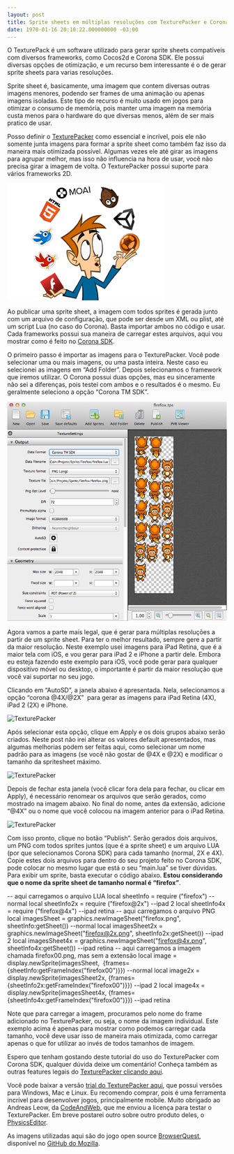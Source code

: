 ```yaml
---
layout: post
title: Sprite sheets em múltiplas resoluções com TexturePacker e Corona SDK
date: 1970-01-16 20:10:22.000000000 -03:00
---
```


O TexturePack é um software utilizado para gerar sprite sheets compatíveis com diversos frameworks, como Cocos2d e Corona SDK. Ele possui diversas opções de otimização, e um recurso bem interessante é o de gerar sprite sheets para varias resoluções.

Sprite sheet é, basicamente, uma imagem que contem diversas outras imagens menores, podendo ser frames de uma animação ou apenas imagens isoladas. Este tipo de recurso é muito usado em jogos para otimizar o consumo de memória, pois manter uma imagem na memória custa menos para o hardware do que diversas menos, além de ser mais pratico de usar.

Posso definir o [TexturePacker](http://www.codeandweb.com/texturepacker "TexturePacker") como essencial e incrível, pois ele não somente junta imagens para formar a sprite sheet como também faz isso da maneira mais otimizada possível. Algumas vezes ele até girar as imagens para agrupar melhor, mas isso não influencia na hora de usar, você não precisa girar a imagem de volta. O TexturePacker possui suporte para vários frameworks 2D.

![](../content/images/2013/09/frameworks.png "TexturePacker")

Ao publicar uma sprite sheet, a imagem com todos sprites é gerada junto com um arquivo de configuração, que pode ser desde um XML ou plist, até um script Lua (no caso do Corona). Basta importar ambos no código e usar. Cada frameworks possui sua maneira de carregar estes arquivos, aqui vou mostrar como é feito no [Corona SDK](http://www.coronalabs.com/ "Corona").

O primeiro passo é importar as imagens para o TexturePacker. Você pode selecionar uma ou mais imagens, ou uma pasta inteira. Neste caso eu selecionei as imagens em “Add Folder”. Depois selecionamos o framework que iremos utilizar. O Corona possui duas opções, mas eu sinceramente não sei a diferenças, pois testei com ambos e o resultados é o mesmo. Eu geralmente seleciono a opção “Corona TM SDK”.

![](../content/images/2013/09/Screen-Shot-2013-09-17-at-16.57.32.png "TexturePacker")

Agora vamos a parte mais legal, que é gerar para múltiplas resoluções a partir de um sprite sheet. Para ter o melhor resultado, sempre gere a partir da maior resolução. Neste exemplo usei imagens para iPad Retina, que é a maior tela com iOS, e vou gerar para iPad 2 e iPhone a partir dele. Embora eu esteja fazendo este exemplo para iOS, você pode gerar para qualquer dispositivo móvel ou desktop, o importante é partir da maior resolução que você vai suportar no seu jogo.

Clicando em “AutoSD”, a janela abaixo é apresentada. Nela, selecionamos a opção “corona @4X/@2X”  para gerar as imagens para iPad Retina (4X), iPad 2 (2X) e iPhone.

![](http://gamedeveloper.com.br/blog/wp-content/uploads/2013/09/Screen-Shot-2013-09-17-at-16.57.49.png "TexturePacker")

Após selecionar esta opção, clique em Apply e os dois grupos abaixo serão criados. Neste post não irei alterar os valores default apresentados, mas algumas melhorias podem ser feitas aqui, como selecionar um nome padrão para as imagens (se você não gostar de @4X e @2X) e modificar o tamanho da spritesheet máximo.

![](http://gamedeveloper.com.br/blog/wp-content/uploads/2013/09/Screen-Shot-2013-09-17-at-17.00.01.png "TexturePacker")

Depois de fechar esta janela (você clicar fora dela para fechar, ou clicar em Apply), é necessário renomear os arquivos que serão gerados, como mostrado na imagem abaixo. No final do nome, antes da extensão, adicione “@4X” ou o nome que você colocou na imagem anterior para o iPad Retina.

![](http://gamedeveloper.com.br/blog/wp-content/uploads/2013/09/Screen-Shot-2013-09-17-at-17.02.53.png "TexturePacker")

Com isso pronto, clique no botão “Publish”. Serão gerados dois arquivos, um PNG com todos sprites juntos (que é a sprite sheet) e um arquivo LUA (por que selecionamos Corona SDK) para cada tamanho (normal, 2X e 4X). Copie estes dois arquivos para dentro do seu projeto feito no Corona SDK, pode colocar no mesmo lugar que está o seu “main.lua” se tiver dúvidas. Para exibir um sprite, basta executar o código abaixo. **Estou considerando que o nome da sprite sheet de tamanho normal é “firefox”**.

-- aqui carregamos o arquivo LUA local sheetInfo = require ("firefox") --normal local sheetInfo2x = require ("firefox@2x") --ipad 2 local sheetInfo4x = require ("firefox@4x") --ipad retina -- aqui carregamos o arquivo PNG local imagesSheet = graphics.newImageSheet("firefox.png", sheetInfo:getSheet()) --normal local imagesSheet2x = graphics.newImageSheet("firefox@2x.png", sheetInfo2x:getSheet()) --ipad 2 local imagesSheet4x = graphics.newImageSheet("firefox@4x.png", sheetInfo4x:getSheet()) --ipad retina -- aqui carregamos a imagem chamada firefox00.png, mas sem a extensão local image = display.newSprite(imagesSheet,  {frames={sheetInfo:getFrameIndex("firefox00")}}) --normal local image2x = display.newSprite(imagesSheet2x, {frames={sheetInfo2x:getFrameIndex("firefox00")}}) --ipad 2 local image4x = display.newSprite(imagesSheet4x, {frames={sheetInfo4x:getFrameIndex("firefox00")}}) --ipad retina

Note que para carregar a imagem, procuramos pelo nome do frame adicionado no TexturePacker, ou seja, o nome da imagem individual. Este exemplo acima é apenas para mostrar como podemos carregar cada tamanho, você deve usar isso de maneira mais otimizada, como carregar apenas o que for utilizar ao invés de todos tamanhos de imagem.

Espero que tenham gostando deste tutorial do uso do TexturePacker com Corona SDK, qualquer dúvida deixe um comentário! Conheça também as outras features legais do [TexturePacker clicando aqui](http://www.codeandweb.com/texturepacker/features "Features").

Você pode baixar a versão [trial do TexturePacker aqui](http://www.codeandweb.com/texturepacker "TexturePacker"), que possui versões para Windows, Mac e Linux. Eu recomendo comprar, pois é uma ferramenta incrível para desenvolver jogos, principalmente mobile. Muito obrigado ao Andreas Leow, da [CodeAndWeb](http://www.codeandweb.com/ "CodeAndWeb"), que me enviou a licença para testar o TexturePacker. Em breve postarei outro sobre outro produto deles, o [PhysicsEditor](http://www.codeandweb.com/physicseditor "Physics Editor").

As imagens utilizadas aqui são do jogo open source [BrowserQuest](http://browserquest.mozilla.org/ "BrowserQuest"), disponível no [GitHub do Mozilla](https://github.com/mozilla/BrowserQuest "BrowserQuest").


